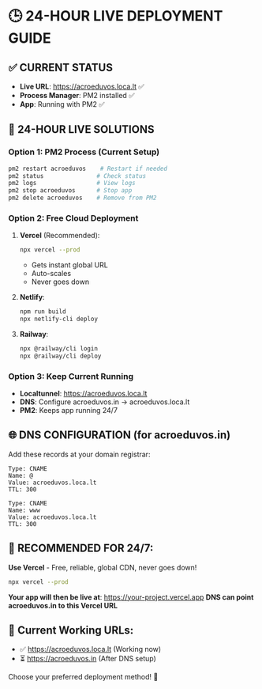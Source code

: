 # 🕒 24-HOUR LIVE DEPLOYMENT GUIDE

## ✅ **CURRENT STATUS**
- **Live URL**: https://acroeduvos.loca.lt ✅
- **Process Manager**: PM2 installed ✅
- **App**: Running with PM2 ✅

## 🚀 **24-HOUR LIVE SOLUTIONS**

### **Option 1: PM2 Process (Current Setup)**
```bash
pm2 restart acroeduvos    # Restart if needed
pm2 status               # Check status
pm2 logs                 # View logs
pm2 stop acroeduvos      # Stop app
pm2 delete acroeduvos    # Remove from PM2
```

### **Option 2: Free Cloud Deployment**
1. **Vercel** (Recommended):
   ```bash
   npx vercel --prod
   ```
   - Gets instant global URL
   - Auto-scales
   - Never goes down

2. **Netlify**:
   ```bash
   npm run build
   npx netlify-cli deploy
   ```

3. **Railway**:
   ```bash
   npx @railway/cli login
   npx @railway/cli deploy
   ```

### **Option 3: Keep Current Running**
- **Localtunnel**: https://acroeduvos.loca.lt
- **DNS**: Configure acroeduvos.in → acroeduvos.loca.lt
- **PM2**: Keeps app running 24/7

## 🌐 **DNS CONFIGURATION (for acroeduvos.in)**
Add these records at your domain registrar:
```
Type: CNAME
Name: @
Value: acroeduvos.loca.lt
TTL: 300

Type: CNAME
Name: www
Value: acroeduvos.loca.lt
TTL: 300
```

## 🎯 **RECOMMENDED FOR 24/7:**
**Use Vercel** - Free, reliable, global CDN, never goes down!

```bash
npx vercel --prod
```

**Your app will then be live at**: https://your-project.vercel.app
**DNS can point acroeduvos.in to this Vercel URL**

## 📱 **Current Working URLs:**
- ✅ https://acroeduvos.loca.lt (Working now)
- ⏳ https://acroeduvos.in (After DNS setup)

Choose your preferred deployment method! 🚀
